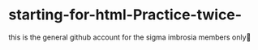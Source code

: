 # starting-for-html-Practice-twice-
this is the general github account for the sigma imbrosia members only🥰 
